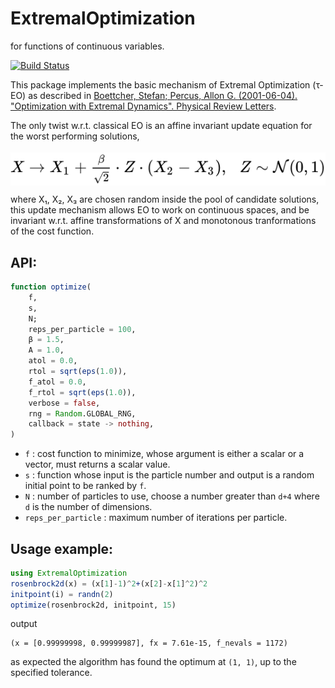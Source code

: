 # ExtremalOptimization

for functions of continuous variables.

[![Build Status](https://github.com/francescoalemanno/ExtremalOptimization.jl/workflows/CI/badge.svg)](https://github.com/francescoalemanno/ExtremalOptimization.jl/actions)

This package implements the basic mechanism of Extremal Optimization (τ-EO) as described in [Boettcher, Stefan; Percus, Allon G. (2001-06-04). "Optimization with Extremal Dynamics". Physical Review Letters](https://arxiv.org/pdf/cond-mat/0010337.pdf).

The only twist w.r.t. classical EO is an affine invariant update equation for the worst performing solutions,

<!-- $
X \to X_1 + \frac{\beta}{\sqrt{2}} \cdot Z \cdot (X_2 - X_3), \,\,\,\, Z \sim \mathcal{N}(0,1)
$ --> <img style="transform: translateY(0.25em);" src="svg/eq.svg"/>

where X₁, X₂, X₃ are chosen random inside the pool of candidate solutions, this update mechanism allows EO to work on continuous spaces, and be invariant w.r.t. affine transformations of X and monotonous tranformations of the cost function.

## API:
```julia
function optimize(
    f,
    s,
    N;
    reps_per_particle = 100,
    β = 1.5,
    A = 1.0,
    atol = 0.0,
    rtol = sqrt(eps(1.0)),
    f_atol = 0.0,
    f_rtol = sqrt(eps(1.0)),
    verbose = false,
    rng = Random.GLOBAL_RNG,
    callback = state -> nothing,
)
```

- `f` : cost function to minimize, whose argument is either a scalar or a vector, must returns a scalar value.
- `s` : function whose input is the particle number and output is a random initial point to be ranked by `f`.
- `N` : number of particles to use, choose a number greater than `d+4` where `d` is the number of dimensions.
- `reps_per_particle` : maximum number of iterations per particle.

## Usage example:

```julia
using ExtremalOptimization
rosenbrock2d(x) = (x[1]-1)^2+(x[2]-x[1]^2)^2
initpoint(i) = randn(2)
optimize(rosenbrock2d, initpoint, 15)
```
output
```
(x = [0.99999998, 0.99999987], fx = 7.61e-15, f_nevals = 1172)
```
as expected the algorithm has found the optimum at `(1, 1)`, up to the specified tolerance.
